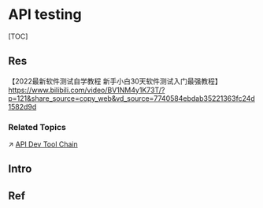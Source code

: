 # API testing

[TOC]



## Res
【2022最新软件测试自学教程 新手小白30天软件测试入门最强教程】 https://www.bilibili.com/video/BV1NM4y1K73T/?p=121&share_source=copy_web&vd_source=7740584ebdab35221363fc24d1582d9d


### Related Topics
↗ [API Dev Tool Chain](../../../../../CASE%20(Computer-Aided%20Software%20Engineering)%20Tools/Upper%20CASE%20Tools/API%20Dev%20Tool%20Chain/API%20Dev%20Tool%20Chain.md)



## Intro



## Ref

